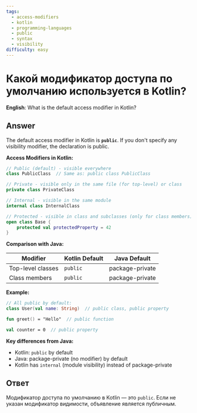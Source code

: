 ```yaml
---
tags:
  - access-modifiers
  - kotlin
  - programming-languages
  - public
  - syntax
  - visibility
difficulty: easy
---
```


# Какой модификатор доступа по умолчанию используется в Kotlin?

**English**: What is the default access modifier in Kotlin?

## Answer

The default access modifier in Kotlin is **`public`**. If you don't specify any visibility modifier, the declaration is public.

**Access Modifiers in Kotlin:**

```kotlin
// Public (default) - visible everywhere
class PublicClass  // Same as: public class PublicClass

// Private - visible only in the same file (for top-level) or class
private class PrivateClass

// Internal - visible in the same module
internal class InternalClass

// Protected - visible in class and subclasses (only for class members)
open class Base {
    protected val protectedProperty = 42
}
```

**Comparison with Java:**

| Modifier | Kotlin Default | Java Default |
|----------|----------------|---------------|
| Top-level classes | `public` | package-private |
| Class members | `public` | package-private |

**Example:**
```kotlin
// All public by default:
class User(val name: String)  // public class, public property

fun greet() = "Hello"  // public function

val counter = 0  // public property
```

**Key differences from Java:**
- Kotlin: `public` by default
- Java: package-private (no modifier) by default
- Kotlin has `internal` (module visibility) instead of package-private

## Ответ

Модификатор доступа по умолчанию в Kotlin — это `public`. Если не указан модификатор видимости, объявление является публичным.

